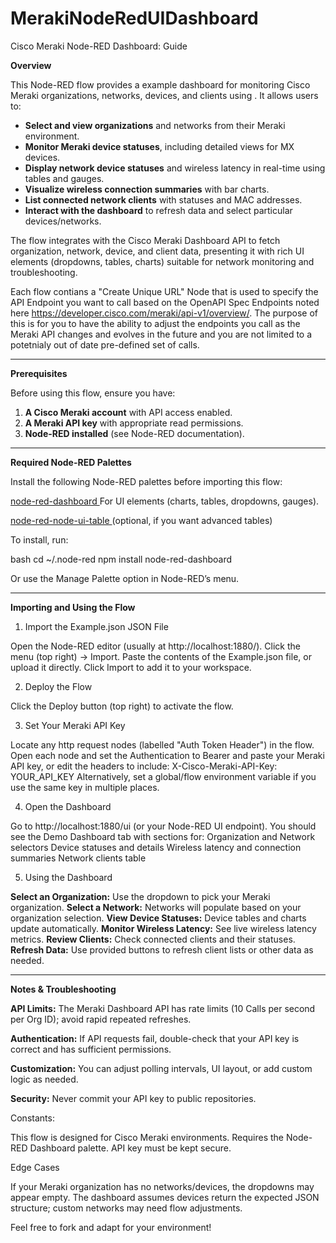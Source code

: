 # MerakiNodeRedUIDashboard

Cisco Meraki Node-RED Dashboard: Guide

**Overview**

This Node-RED flow provides a example dashboard for monitoring Cisco Meraki organizations, networks, devices, and clients using . It allows users to:

- **Select and view organizations** and networks from their Meraki environment.
- **Monitor Meraki device statuses**, including detailed views for MX devices.
- **Display network device statuses** and wireless latency in real-time using tables and gauges.
- **Visualize wireless connection summaries** with bar charts.
- **List connected network clients** with statuses and MAC addresses.
- **Interact with the dashboard** to refresh data and select particular devices/networks.

The flow integrates with the Cisco Meraki Dashboard API to fetch organization, network, device, and client data, presenting it with rich UI elements (dropdowns, tables, charts) suitable for network monitoring and troubleshooting.

Each flow contians a "Create Unique URL" Node that is used to specify the API Endpoint you want to call based on the OpenAPI Spec Endpoints noted here https://developer.cisco.com/meraki/api-v1/overview/. The purpose of this is for you to have the ability to adjust the endpoints you call as the Meraki API changes and evolves in the future and you are not limited to a potetnialy out of date pre-defined set of calls.

----------------------------------------------------------------------------------------------------------------------------------------------------------------------------------------------------------------------------------------

**Prerequisites**

Before using this flow, ensure you have:


1. **A Cisco Meraki account** with API access enabled.
2. **A Meraki API key** with appropriate read permissions.
3. **Node-RED installed** (see Node-RED documentation).

----------------------------------------------------------------------------------------------------------------------------------------------------------------------------------------------------------------------------------------

**Required Node-RED Palettes**

Install the following Node-RED palettes before importing this flow:

[node-red-dashboard
](https://flows.nodered.org/node/node-red-dashboard)
For UI elements (charts, tables, dropdowns, gauges).

[node-red-node-ui-table
](https://flows.nodered.org/node/node-red-node-ui-table) (optional, if you want advanced tables)

To install, run:

bash
cd ~/.node-red
npm install node-red-dashboard

Or use the Manage Palette option in Node-RED’s menu.

----------------------------------------------------------------------------------------------------------------------------------------------------------------------------------------------------------------------------------------

**Importing and Using the Flow**

1. Import the Example.json JSON File

Open the Node-RED editor (usually at http://localhost:1880/).
Click the menu (top right) → Import.
Paste the contents of the Example.json file, or upload it directly.
Click Import to add it to your workspace.

2. Deploy the Flow

Click the Deploy button (top right) to activate the flow.

3. Set Your Meraki API Key

Locate any http request nodes (labelled "Auth Token Header") in the flow.
Open each node and set the Authentication to Bearer and paste your Meraki API key, or edit the headers to include:
X-Cisco-Meraki-API-Key: YOUR_API_KEY
Alternatively, set a global/flow environment variable if you use the same key in multiple places.

4. Open the Dashboard

Go to http://localhost:1880/ui (or your Node-RED UI endpoint).
You should see the Demo Dashboard tab with sections for:
Organization and Network selectors
Device statuses and details
Wireless latency and connection summaries
Network clients table

5. Using the Dashboard

**Select an Organization:** Use the dropdown to pick your Meraki organization.
**Select a Network:** Networks will populate based on your organization selection.
**View Device Statuses:** Device tables and charts update automatically.
**Monitor Wireless Latency:** See live wireless latency metrics.
**Review Clients:** Check connected clients and their statuses.
**Refresh Data:** Use provided buttons to refresh client lists or other data as needed.

----------------------------------------------------------------------------------------------------------------------------------------------------------------------------------------------------------------------------------------

**Notes & Troubleshooting**

**API Limits:** The Meraki Dashboard API has rate limits (10 Calls per second per Org ID); avoid rapid repeated refreshes.

**Authentication:** If API requests fail, double-check that your API key is correct and has sufficient permissions.

**Customization:** You can adjust polling intervals, UI layout, or add custom logic as needed.

**Security:** Never commit your API key to public repositories.

Constants:

This flow is designed for Cisco Meraki environments.
Requires the Node-RED Dashboard palette.
API key must be kept secure.

Edge Cases

If your Meraki organization has no networks/devices, the dropdowns may appear empty.
The dashboard assumes devices return the expected JSON structure; custom networks may need flow adjustments.

Feel free to fork and adapt for your environment!
